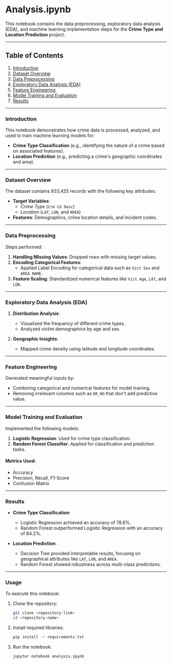 # Analysis.ipynb  

This notebook contains the data preprocessing, exploratory data analysis (EDA), and machine learning implementation steps for the **Crime Type and Location Prediction** project.  

---

## **Table of Contents**  
1. [Introduction](#introduction)  
2. [Dataset Overview](#dataset-overview)  
3. [Data Preprocessing](#data-preprocessing)  
4. [Exploratory Data Analysis (EDA)](#exploratory-data-analysis-eda)  
5. [Feature Engineering](#feature-engineering)  
6. [Model Training and Evaluation](#model-training-and-evaluation)  
7. [Results](#results)  

---

### **Introduction**  
This notebook demonstrates how crime data is processed, analyzed, and used to train machine learning models for:  
- **Crime Type Classification** (e.g., identifying the nature of a crime based on associated features).  
- **Location Prediction** (e.g., predicting a crime's geographic coordinates and area).  

---

### **Dataset Overview**  
The dataset contains 933,425 records with the following key attributes:  
- **Target Variables**:  
  - *Crime Type* (`Crm Cd Desc`)  
  - *Location* (`LAT`, `LON`, and `AREA`)  
- **Features**: Demographics, crime location details, and incident codes.  

---

### **Data Preprocessing**  
Steps performed:  
1. **Handling Missing Values**: Dropped rows with missing target values.  
2. **Encoding Categorical Features**:  
   - Applied Label Encoding for categorical data such as `Vict Sex` and `AREA NAME`.  
3. **Feature Scaling**: Standardized numerical features like `Vict Age`, `LAT`, and `LON`.  

---

### **Exploratory Data Analysis (EDA)**  
1. **Distribution Analysis**:  
   - Visualized the frequency of different crime types.  
   - Analyzed victim demographics by age and sex.  

2. **Geographic Insights**:  
   - Mapped crime density using latitude and longitude coordinates.  

---

### **Feature Engineering**  
Generated meaningful inputs by:  
- Combining categorical and numerical features for model training.  
- Removing irrelevant columns such as `DR_NO` that don't add predictive value.  

---

### **Model Training and Evaluation**  
Implemented the following models:  
1. **Logistic Regression**: Used for crime type classification.  
2. **Random Forest Classifier**: Applied for classification and prediction tasks.

#### **Metrics Used**:  
- Accuracy  
- Precision, Recall, F1-Score  
- Confusion Matrix  

---

### **Results**  
- **Crime Type Classification**:  
  - Logistic Regression achieved an accuracy of 78.6%.  
  - Random Forest outperformed Logistic Regression with an accuracy of 84.2%.  

- **Location Prediction**:  
  - Decision Tree provided interpretable results, focusing on geographical attributes like `LAT`, `LON`, and `AREA`.  
  - Random Forest showed robustness across multi-class predictions.  

---

### **Usage**  
To execute this notebook:  
1. Clone the repository:  
   ```bash  
   git clone <repository-link>  
   cd <repository-name>  
   ```  
2. Install required libraries:  
   ```bash  
   pip install -r requirements.txt  
   ```  
3. Run the notebook:  
   ```bash  
   jupyter notebook analysis.ipynb  
   ```  
